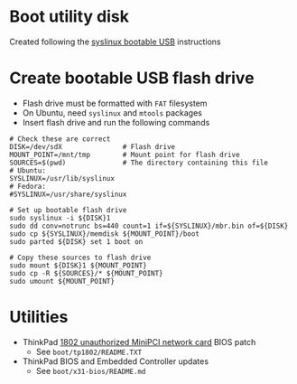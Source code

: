 # Boot utility disk

Created following the [syslinux bootable USB] instructions

[syslinux bootable USB]:
http://www.syslinux.org/wiki/index.php/HowTos#How_to_Create_a_Bootable_USB:_For_Linux

# Create bootable USB flash drive

- Flash drive must be formatted with `FAT` filesystem
- On Ubuntu, need `syslinux` and `mtools` packages
- Insert flash drive and run the following commands

```
# Check these are correct
DISK=/dev/sdX               # Flash drive
MOUNT_POINT=/mnt/tmp        # Mount point for flash drive
SOURCES=$(pwd)              # The directory containing this file
# Ubuntu:
SYSLINUX=/usr/lib/syslinux
# Fedora:
#SYSLINUX=/usr/share/syslinux

# Set up bootable flash drive
sudo syslinux -i ${DISK}1
sudo dd conv=notrunc bs=440 count=1 if=${SYSLINUX}/mbr.bin of=${DISK}
sudo cp ${SYSLINUX}/memdisk ${MOUNT_POINT}/boot
sudo parted ${DISK} set 1 boot on

# Copy these sources to flash drive
sudo mount ${DISK}1 ${MOUNT_POINT}
sudo cp -R ${SOURCES}/* ${MOUNT_POINT}
sudo umount ${MOUNT_POINT}
```

# Utilities

- ThinkPad [1802 unauthorized MiniPCI network card] BIOS patch
  - See `boot/tp1802/README.TXT`
- ThinkPad BIOS and Embedded Controller updates
  - See `boot/x31-bios/README.md`

[1802 unauthorized MiniPCI network card]:
http://www.thinkwiki.org/wiki/Problem_with_unauthorized_MiniPCI_network_card
